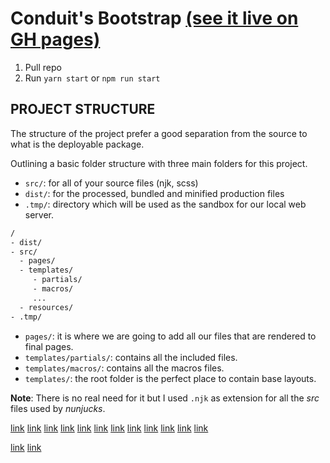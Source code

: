 # Conduit's Bootstrap [(see it live on GH pages)](http://gothinkster.github.io/conduit/)

1.  Pull repo  
2.  Run `yarn start` or `npm run start`

## PROJECT STRUCTURE
The structure of the project prefer a good separation from the source to what is the deployable package.

Outlining a basic folder structure with three main folders for this project.
* `src/`: for all of your source files (njk, scss)
* `dist/`: for the processed, bundled and minified production files
* `.tmp/`: directory which will be used as the sandbox for our local web server.

```BASH
/
- dist/
- src/
  - pages/
  - templates/
     - partials/
     - macros/
     ...
  - resources/
- .tmp/
```

* `pages/`: it is where we are going to add all our files that are rendered to final pages.
* `templates/partials/`: contains all the included files.
* `templates/macros/`: contains all the macros files.
* `templates/`: the root folder is the perfect place to contain base layouts.

**Note**: There is no real need for it but I used `.njk` as extension for all the *src* files used by *nunjucks*.

[link](https://mozilla.github.io/nunjucks/)
[link](https://adonisjs.com/docs/3.2/templating)
[link](https://zellwk.com/blog/nunjucks-with-gulp/)
[link](https://nystudio107.com/blog/a-gulp-workflow-for-frontend-development-automation)
[link](https://nystudio107.com/blog/a-better-package-json-for-the-frontend)
[link](https://medium.com/@andy.neale/nunjucks-a-javascript-template-engine-7731d23eb8cc)
[link](https://css-tricks.com/killer-features-of-nunjucks/)
[link](https://css-tricks.com/component-led-design-patterns-nunjucks-grunt/)
[link](http://alferov.github.io/awesome-gulp/)
[link](https://css-tricks.com/gulp-for-beginners/)
[link](https://hackernoon.com/how-to-automate-all-the-things-with-gulp-b21a3fc96885)
[link](https://workboxjs.org/get-started/gulp.html)

[link](https://medium.freecodecamp.org/the-anatomy-of-a-bootstrap-dashboard-that-earns-1-000s-each-month-ed3404010d25)
[link](https://medium.com/@programmiri/my-favored-scss-setup-with-bootstrap-4-547e9ea290f8)
